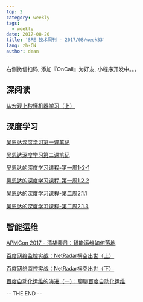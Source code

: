 ```yaml
---
top: 2
category: weekly
tags:
  - weekly
date: 2017-08-20
title: 'SRE 技术周刊 - 2017/08/week33'
lang: zh-CN
author: dean
---
```


右侧微信扫码, 添加『OnCall』为好友, 小程序开发中。。。

## 深阅读

[从宏观上秒懂机器学习（上）](https://my.oschina.net/u/3655536/blog/1516620)

## 深度学习

[吴恩达深度学习第一课笔记](https://mp.weixin.qq.com/s/xptEE0j3jcjKeblFwwwdWg)

[吴恩达深度学习第二课笔记](http://mp.weixin.qq.com/s/gxTpU8dF2QF6KQQqiqK6yA)

[吴恩达的深度学习课程-第一周1-2-1](https://mp.weixin.qq.com/s?__biz=MzIyMzQyNTg1NA==&mid=2247483709&idx=1&sn=91aaa31479779c4959ea1e85e4607b36&chksm=e81f256cdf68ac7ac6d6f6cc7cdd35ef7c95d411a945417cb29fcb3644d6163a02e82e5c9f26&mpshare=1&scene=1&srcid=0813PO82ngK5SZ9CuitglFs4&pass_ticket=GcvcRAR0B5%2FMlV4gRwvI5iaZxBIhKfaHbfgOXfQ2N4mhdvelDS%2BDGNtvZTIz6CoI#rd)

[吴恩达的深度学习课程-第一周1.2.2](https://mp.weixin.qq.com/s?__biz=MzIyMzQyNTg1NA==&mid=2247483715&idx=1&sn=fbc2bdebe8b3a62b758eee5a19259288&chksm=e81f2512df68ac0405d32dc3814936e63e270a3642e2c39ac937b41890af00f901f79a529133&mpshare=1&scene=1&srcid=0820IJVXYAiyO6lRY1Iatmgc&pass_ticket=GcvcRAR0B5%2FMlV4gRwvI5iaZxBIhKfaHbfgOXfQ2N4mhdvelDS%2BDGNtvZTIz6CoI#rd)

[吴恩达的深度学习课程-第二周2.1.1](https://mp.weixin.qq.com/s?__biz=MzIyMzQyNTg1NA==&mid=2247483723&idx=1&sn=77f087d17957e050b5fec3ffb6dd1371&chksm=e81f251adf68ac0c1e7b42a1ae55b3054e0ba84f9e4fad7b8e7134462da4a0acef44fd95c532&mpshare=1&scene=1&srcid=08209Lt0mVQDwPV7l7jb6Frk&pass_ticket=GcvcRAR0B5%2FMlV4gRwvI5iaZxBIhKfaHbfgOXfQ2N4mhdvelDS%2BDGNtvZTIz6CoI#rd)

[吴恩达的深度学习课程-第二周2.1.3](https://mp.weixin.qq.com/s?__biz=MzIyMzQyNTg1NA==&mid=2247483726&idx=1&sn=a23f4a3f8c48d1e0ae8eb942f98f435c&chksm=e81f251fdf68ac098d7e9b2232545b846a77fd33eb0ee9a7a5afa86e056c8abad360197cbf1b&mpshare=1&scene=1&srcid=0820NbgiJNrH0Q7M4GrMr5xs&pass_ticket=GcvcRAR0B5%2FMlV4gRwvI5iaZxBIhKfaHbfgOXfQ2N4mhdvelDS%2BDGNtvZTIz6CoI#rd)

## 智能运维

[APMCon 2017 - 清华裴丹：智能运维如何落地](http://mp.weixin.qq.com/s/moSpvV2b-Ar8aQFN7mricw)

[百度网络监控实战：NetRadar横空出世（上）](https://mp.weixin.qq.com/s?__biz=MzUyMzA3MTY1NA==&mid=2247483687&idx=1&sn=833ee34012055ae5a62caf446719eada&chksm=f9c378eeceb4f1f882d11c4364057b2954d565efd7604377f8c1f185ca82ff18697d72caa337&mpshare=1&scene=1&srcid=0807leJfZv4uXI2z86GcDTGr&pass_ticket=GcvcRAR0B5%2FMlV4gRwvI5iaZxBIhKfaHbfgOXfQ2N4mhdvelDS%2BDGNtvZTIz6CoI#rd)

[百度网络监控实战：NetRadar横空出世（下）](https://mp.weixin.qq.com/s?__biz=MzUyMzA3MTY1NA==&mid=2247483726&idx=1&sn=d78f662d91e4fa1a2fece71d1e263445&chksm=f9c37887ceb4f19114507c9ce063f48f576bda3c6f9eadc77dd939964e73c50bbed581287e0e&mpshare=1&scene=1&srcid=0811KzxA4soTrFjV78pn8gfc&pass_ticket=GcvcRAR0B5%2FMlV4gRwvI5iaZxBIhKfaHbfgOXfQ2N4mhdvelDS%2BDGNtvZTIz6CoI#rd)

[百度自动化运维的演进（一）：聊聊百度自动化运维](https://mp.weixin.qq.com/s?__biz=MzUyMzA3MTY1NA==&mid=2247483738&idx=1&sn=8fe7560406bd079cd1ae5758f3e226e4&chksm=f9c37893ceb4f1850f09b3bf86fdac1be49a5798be2bd269f11a932498e337399527b7afd65e&mpshare=1&scene=1&srcid=0818o4M0Hx5iwIppwRQRnuX2&pass_ticket=GcvcRAR0B5%2FMlV4gRwvI5iaZxBIhKfaHbfgOXfQ2N4mhdvelDS%2BDGNtvZTIz6CoI#rd)

-- THE END --
